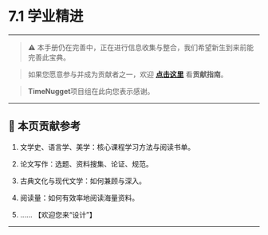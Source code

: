 # 7.1 学业精进

---

> ⚠️ 本手册仍在完善中，正在进行信息收集与整合，我们希望新生到来前能完善此宝典。  

> 如果您愿意参与并成为贡献者之一，欢迎 **[点击这里](/CONTRIBUTING.md)** 看**贡献指南**。

> **TimeNugget**项目组在此向您表示感谢。

---

## 📌 本页贡献参考 

1. 文学史、语言学、美学：核心课程学习方法与阅读书单。

2. 论文写作：选题、资料搜集、论证、规范。

3. 古典文化与现代文学：如何兼顾与深入。

4. 阅读量：如何有效率地阅读海量资料。

5. ……  【欢迎您来“设计”】

---
